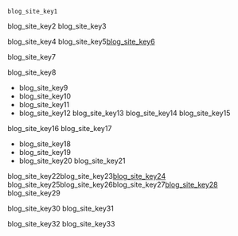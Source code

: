```ngMeta
blog_site_key1
```

blog_site_key2
blog_site_key3


blog_site_key4
blog_site_key5[blog_site_key6](https://medium.com/)


blog_site_key7


blog_site_key8
- blog_site_key9
- blog_site_key10
- blog_site_key11
- blog_site_key12
blog_site_key13
blog_site_key14
blog_site_key15


blog_site_key16
blog_site_key17
- blog_site_key18
- blog_site_key19
- blog_site_key20
blog_site_key21


blog_site_key22blog_site_key23[blog_site_key24](https://jwt.io/)
blog_site_key25blog_site_key26blog_site_key27[blog_site_key28](https://knexjs.org/)
blog_site_key29



blog_site_key30
blog_site_key31


blog_site_key32
blog_site_key33
